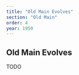 ```yaml
---
title: "Old Main Evolves"
section: "Old Main"
order: 4
year: 1950
---
```

## Old Main Evolves  

TODO